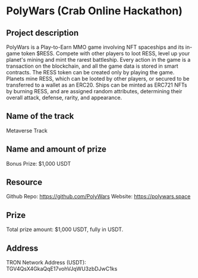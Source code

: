 # PolyWars (Crab Online Hackathon)

## **Project description**
PolyWars is a Play-to-Earn MMO game involving NFT spaceships and its in-game token $RESS. Compete with other players to loot RESS, level up your planet's mining and mint the rarest battleship. Every action in the game is a transaction on the blockchain, and all the game data is stored in smart contracts.
The RESS token can be created only by playing the game. Planets mine RESS, which can be looted by other players, or secured to be transferred to a wallet as an ERC20. Ships can be minted as ERC721 NFTs by burning RESS, and are assigned random attributes, determining their overall attack, defense, rarity, and appearance.

## **Name of the track**
Metaverse Track

## **Name and amount of prize**
Bonus Prize: $1,000 USDT

## **Resource**
Github Repo: [<https://github.com/PolyWars>](<https://github.com/PolyWars>)
Website: [<https://polywars.space>](<https://polywars.space/>)

## **Prize**
Total prize amount: $1,000 USDT, fully in USDT.

## **Address**
TRON Network Address (USDT): TGV4QsX4GkaQqE17vohVJqWU3zbDJwC1ks
